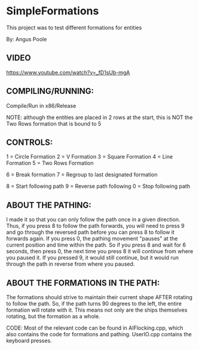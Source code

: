 # SimpleFormations
This project was to test different formations for entities

By: Angus Poole

## VIDEO
https://www.youtube.com/watch?v=_fD1sUb-mgA

## COMPILING/RUNNING:
Compile/Run in x86/Release

NOTE: although the entities are placed in 2 rows at the start, this is NOT the Two Rows formation that is bound to 5

## CONTROLS:
1 = Circle Formation
2 = V Formation
3 = Square Formation
4 = Line Formation
5 = Two Rows Formation

6 = Break formation
7 = Regroup to last designated formation

8 = Start following path
9 = Reverse path following
0 = Stop following path


## ABOUT THE PATHING: 
I made it so that you can only follow the path once in a given direction. Thus, if you press 8 to follow the path forwards, you will need to press 9 and go through the reversed path before you can press 8 to follow it forwards again. 
If you press 0, the pathing movement "pauses" at the current position and time within the path. So if you press 8 and wait for 6 seconds, then press 0, the next time you press 8 it will continue from where you paused it. If you pressed 9, it would still continue, but it would run through the path in reverse
from where you paused.

## ABOUT THE FORMATIONS IN THE PATH:
The formations should strive to maintain their current shape AFTER rotating to follow the path.
So, if the path turns 90 degrees to the left, the entire formation will rotate with it.
This means not only are the ships themselves rotating, but the formation as a whole.


CODE:
Most of the relevant code can be found in AIFlocking.cpp, which also contains the code for formations and pathing.
UserIO.cpp contains the keyboard presses.